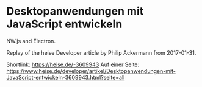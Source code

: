 # Desktopanwendungen mit JavaScript entwickeln

NW.js and Electron.

Replay of the heise Developer article by Philip Ackermann from 2017-01-31.

Shortlink: https://heise.de/-3609943
Auf einer Seite: https://www.heise.de/developer/artikel/Desktopanwendungen-mit-JavaScript-entwickeln-3609943.html?seite=all
